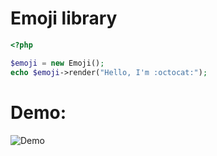 # Emoji library

````php
<?php

$emoji = new Emoji();
echo $emoji->render("Hello, I'm :octocat:");
````

# Demo:

![Demo](http://s10.postimage.org/6qjk2hec9/emoji.png)